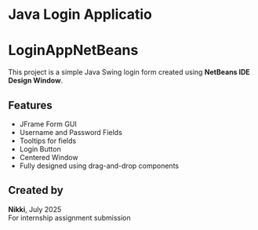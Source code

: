 # Java Login Applicatio
# LoginAppNetBeans

This project is a simple Java Swing login form created using **NetBeans IDE Design Window**.

## Features

- JFrame Form GUI
- Username and Password Fields
- Tooltips for fields
- Login Button
- Centered Window
- Fully designed using drag-and-drop components

## Created by

**Nikki**, July 2025  
For internship assignment submission

